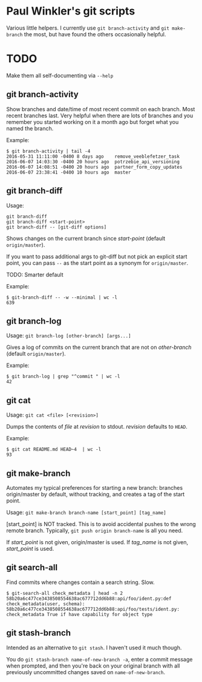 # Paul Winkler's git scripts

Various little helpers.  I currently use `git branch-activity` and `git
make-branch` the most, but have found the others occasionally helpful.

# TODO

Make them all self-documenting via `--help`


## git branch-activity

Show branches and date/time of most recent commit on each branch.
Most recent branches last.  Very helpful when there are lots of branches
and you remember you started working on it a month ago but forget what
you named the branch.

Example:

```
$ git branch-activity | tail -4
2016-05-31 11:11:00 -0400 8 days ago	remove_veeblefetzer_task
2016-06-07 14:03:30 -0400 20 hours ago	potrzebie_api_versioning
2016-06-07 14:08:51 -0400 20 hours ago	partner_form_copy_updates
2016-06-07 23:38:41 -0400 10 hours ago	master
```


## git branch-diff

Usage:
```
git branch-diff
git branch-diff <start-point>
git branch-diff -- [git-diff options]
```

Shows changes on the current branch since *start-point* (default
`origin/master`).

If you want to pass additional args to git-diff but not pick an explicit start
point, you can pass `--` as the start point as a synonym for `origin/master`.

TODO: Smarter default

Example:

```
$ git-branch-diff -- -w --minimal | wc -l
639
```

## git branch-log

Usage: `git branch-log [other-branch] [args...]`

Gives a log of commits on the current branch that are not on *other-branch*
(default `origin/master`).

Example:

```
$ git branch-log | grep "^commit " | wc -l
42
```

## git cat

Usage: `git cat <file> [<revision>]`

Dumps the contents of *file* at *revision* to stdout.
*revision* defaults to `HEAD`.

Example:

```
$ git cat README.md HEAD~4  | wc -l
93
```


## git make-branch

Automates my typical preferences for starting a new branch: branches
origin/master by default, without tracking, and creates a tag of the start
point.

Usage: `git make-branch branch-name [start_point] [tag_name]`

[start_point] is NOT tracked.
This is to avoid accidental pushes to the wrong remote branch.
Typically, `git push origin branch-name` is all you need.

If *start_point* is not given, origin/master is used.
If *tag_name* is not given, *<branch-name>_start_point_<date>*
is used.

## git search-all

Find commits where changes contain a search string.  Slow.

```
$ git-search-all check_metadata | head -n 2
58b20a6c477ce3438508554638ac677712dd6b88:api/foo/ident.py:def check_metadata(user, schema):
58b20a6c477ce3438508554638ac677712dd6b88:api/foo/tests/ident.py:        check_metadata True if have capability for object type
```

## git stash-branch

Intended as an alternative to `git stash`. I haven't used it much though.

You do `git stash-branch name-of-new-branch -a`, enter a commit message when
prompted, and then you're back on your original branch with all previously
uncommitted changes saved on `name-of-new-branch`.
